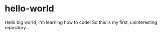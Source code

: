 # hello-world
Hello big world, I'm learning how to code! So this is my first, uninteresting repository...
